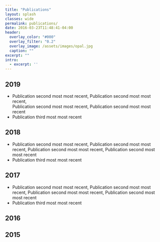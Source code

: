 ```yaml
---
title: "Publications"
layout: splash
classes: wide
permalink: publications/
date: 2016-03-23T11:48:41-04:00
header:
  overlay_color: "#000"
  overlay_filter: "0.2"
  overlay_image: /assets/images/opal.jpg
  caption: ""
excerpt: ""
intro: 
  - excerpt: ''
---
```


  ## 2019
   * Publication second most most recent, Publication second most most recent, <br /> Publication second most most recent, Publication second most most recent
   * Publication third most most recent

## 2018
   * Publication second most most recent, Publication second most most recent, Publication second most most recent, Publication second most most recent
   * Publication third most most recent
   
## 2017
   * Publication second most most recent, Publication second most most recent, Publication second most most recent, Publication second most most recent
   * Publication third most most recent

## 2016

## 2015





